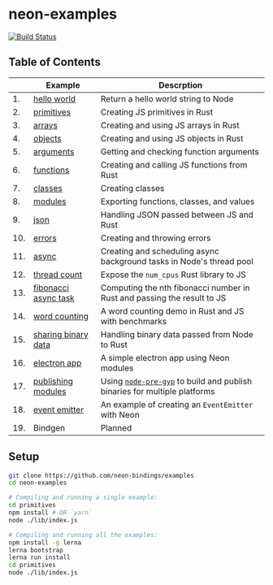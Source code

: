 # neon-examples

[![Build Status](https://travis-ci.org/neon-bindings/examples.svg?branch=master)](https://travis-ci.org/neon-bindings/examples)

## Table of Contents

|  | Example | Descrption |
| --- | --- | --- |
| 1.|  [hello world](https://github.com/neon-bindings/examples/tree/master/hello-world) | Return a hello world string to Node | 
| 2.|  [primitives](https://github.com/neon-bindings/examples/tree/master/primitives) | Creating JS primitives in Rust |
| 3.|  [arrays](https://github.com/neon-bindings/examples/tree/master/arrays) | Creating and using JS arrays in Rust |
| 4.|  [objects](https://github.com/neon-bindings/examples/tree/master/objects) | Creating and using JS objects in Rust |
| 5.|  [arguments](https://github.com/neon-bindings/examples/tree/master/arguments) | Getting and checking function arguments |
| 6.|  [functions](https://github.com/neon-bindings/examples/tree/master/functions) | Creating and calling JS functions from Rust |
| 7.|  [classes](https://github.com/neon-bindings/examples/tree/master/classes) | Creating classes |
| 8.|  [modules](https://github.com/neon-bindings/examples/tree/master/modules) | Exporting functions, classes, and values |
| 9.|  [json](https://github.com/neon-bindings/examples/tree/master/json) | Handling JSON passed between JS and Rust |
| 10.|  [errors](https://github.com/neon-bindings/examples/tree/master/errors) | Creating and throwing errors |
| 11.|  [async](https://github.com/neon-bindings/examples/tree/master/async) | Creating and scheduling async background tasks in Node's thread pool |
| 12.|  [thread count](https://github.com/neon-bindings/examples/tree/master/thread-count) | Expose the `num_cpus` Rust library to JS | 
| 13.|  [fibonacci async task](https://github.com/neon-bindings/examples/tree/master/fibonacci-async-task) | Computing the nth fibonacci number in Rust and passing the result to JS |
| 14.|  [word counting](https://github.com/neon-bindings/examples/tree/master/word-counting) | A word counting demo in Rust and JS with benchmarks |
| 15.|  [sharing binary data](https://github.com/neon-bindings/examples/tree/master/sharing-binary-data) | Handling binary data passed from Node to Rust |
| 16.|  [electron app](https://github.com/neon-bindings/examples/tree/master/electron-app) | A simple electron app using Neon modules |
| 17.|  [publishing modules](https://github.com/amilajack/disk-utility) | Using [`node-pre-gyp`](https://github.com/mapbox/node-pre-gyp) to build and publish binaries for multiple platforms |
| 18.|  [event emitter](https://github.com/neon-bindings/examples/tree/master/event-emitter) | An example of creating an `EventEmitter` with Neon |
| 19.|  Bindgen | Planned |

## Setup

```bash
git clone https://github.com/neon-bindings/examples
cd neon-examples

# Compiling and running a single example:
cd primitives
npm install # OR `yarn`
node ./lib/index.js

# Compiling and running all the examples:
npm install -g lerna
lerna bootstrap
lerna run install
cd primitives
node ./lib/index.js
```

